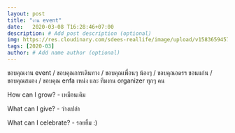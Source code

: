 ```yaml
---
layout: post
title: "งาน event"
date:   2020-03-08 T16:28:46+07:00
description: # Add post description (optional)
img: https://res.cloudinary.com/sdees-reallife/image/upload/v1583659457/IMG_20200308_105245_424.jpg # Add image post (optional)
tags: [2020-03]
author: # Add name author (optional)
---
```

ขอบคุณงาน event / ขอบคุณการเดินทาง / ขอบคุณเพื่อนๆ น้องๆ / ขอบคุณอดรฯ ขอนแก่น / ขอบคุณสมอง / ขอบคุณ enfa เหน่ง และ ทีมงาน organizer ทุกๆ คน

<i class="fa fa-child" style="color:plum"></i>

How can I grow? - เหมือนเดิม

What can I give? - ว่างเปล่า

What can I celebrate? - รอยยิ้ม :)
